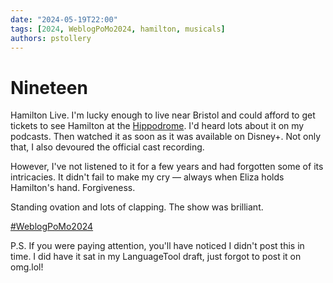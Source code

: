 ```yaml
---
date: "2024-05-19T22:00"
tags: [2024, WeblogPoMo2024, hamilton, musicals]
authors: pstollery
---
```

# Nineteen

Hamilton Live. I'm lucky enough to live near Bristol and could afford to get tickets to see Hamilton at the [Hippodrome](https://www.atgtickets.com/venues/bristol-hippodrome/). I'd heard lots about it on my podcasts. Then watched it as soon as it was available on Disney+. Not only that, I also devoured the official cast recording. 

<!-- truncate -->

However, I've not listened to it for a few years and had forgotten some of its intricacies. It didn't fail to make my cry — always when Eliza holds Hamilton's hand. Forgiveness. 

Standing ovation and lots of clapping. The show was brilliant. 

[#WeblogPoMo2024](https://weblog.anniegreens.lol/weblog-posting-month-2024)

P.S. If you were paying attention, you'll have noticed I didn't post this in time. I did have it sat in my LanguageTool draft, just forgot to post it on omg.lol!